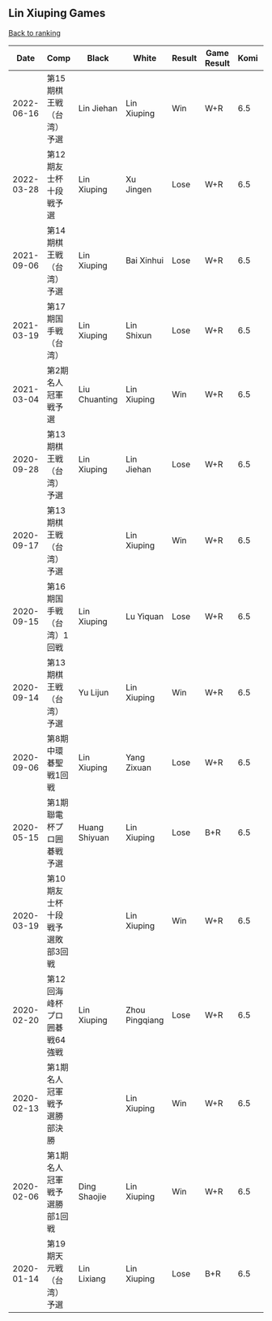 ## Lin Xiuping Games

[Back to ranking](../../index.md)




| **Date** | **Comp** | **Black** | **White** | **Result** | **Game Result** | **Komi** | **Rating** | **Diff** | 
| --- | --- | --- | --- | --- | --- | --- | --- | --- |
| 2022-06-16 | 第15期棋王戦（台湾）予選 | Lin Jiehan | Lin Xiuping | Win | W+R | 6.5 | 2263 | -226 | 
| 2022-03-28 | 第12期友士杯十段戦予選 | Lin Xiuping | Xu Jingen | Lose | W+R | 6.5 | 2489 | -131 | 
| 2021-09-06 | 第14期棋王戦（台湾）予選 | Lin Xiuping | Bai Xinhui | Lose | W+R | 6.5 | 2620 | 229 | 
| 2021-03-19 | 第17期国手戦（台湾） | Lin Xiuping | Lin Shixun | Lose | W+R | 6.5 | 2391 | 36 | 
| 2021-03-04 | 第2期名人冠軍戦予選 | Liu Chuanting | Lin Xiuping | Win | W+R | 6.5 | 2355 | 2 | 
| 2020-09-28 | 第13期棋王戦（台湾）予選 | Lin Xiuping | Lin Jiehan | Lose | W+R | 6.5 | 2353 | 48 | 
| 2020-09-17 | 第13期棋王戦（台湾）予選 |  | Lin Xiuping | Win | W+R | 6.5 | 2305 | 2 | 
| 2020-09-15 | 第16期国手戦（台湾）1回戦 | Lin Xiuping | Lu Yiquan | Lose | W+R | 6.5 | 2303 | 3 | 
| 2020-09-14 | 第13期棋王戦（台湾）予選 | Yu Lijun | Lin Xiuping | Win | W+R | 6.5 | 2300 | -45 | 
| 2020-09-06 | 第8期中環碁聖戦1回戦 | Lin Xiuping | Yang Zixuan | Lose | W+R | 6.5 | 2345 | -178 | 
| 2020-05-15 | 第1期聯電杯プロ囲碁戦予選 | Huang Shiyuan | Lin Xiuping | Lose | B+R | 6.5 | 2523 | -127 | 
| 2020-03-19 | 第10期友士杯十段戦予選敗部3回戦 |  | Lin Xiuping | Win | W+R | 6.5 | 2650 | -8 | 
| 2020-02-20 | 第12回海峰杯プロ囲碁戦64強戦 | Lin Xiuping | Zhou Pingqiang | Lose | W+R | 6.5 | 2658 | -72 | 
| 2020-02-13 | 第1期名人冠軍戦予選勝部決勝 |  | Lin Xiuping | Win | W+R | 6.5 | 2730 | -7 | 
| 2020-02-06 | 第1期名人冠軍戦予選勝部1回戦 | Ding Shaojie | Lin Xiuping | Win | W+R | 6.5 | 2737 | -2 | 
| 2020-01-14 | 第19期天元戦（台湾）予選 | Lin Lixiang | Lin Xiuping | Lose | B+R | 6.5 | 2739 | missing |




